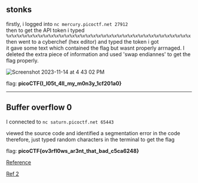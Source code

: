 ## stonks 

firstly, i logged into `nc mercury.picoctf.net 27912 `
\
then to get the API token i typed `%x%x%x%x%x%x%x%x%x%x%x%x%x%x%x%x%x%x%x%x%x%x%x%x%x%x%x%x%x%x%x%x%x%x%x`
\
then went to a cyberchef (hex editor) and typed the token i got 
\
it gave some text which contained the flag but wasnt properly arrnaged. I deleted the extra piece of information and used 'swap endiannes' to get the flag properly.

![Screenshot 2023-11-14 at 4 43 02 PM](https://github.com/ArnDev7/picoCTF_writeup/assets/148140634/fda4f76f-0eab-4c8d-a6bb-a051c7ece820)

flag: **picoCTF{I_l05t_4ll_my_m0n3y_1cf201a0}**

---

## Buffer overflow 0

I connected to `nc saturn.picoctf.net 65443` 

viewed the source code and identified a segmentation error in the code
therefore, just typed random characters in the terminal to get the flag

flag: **picoCTF{ov3rfl0ws_ar3nt_that_bad_c5ca6248}**


[Reference](https://programmingfire.com/picoctf-2022-binary-exploitation-buffer-overflow-0)

[Ref 2](https://linux.die.net/man/1/xa)


